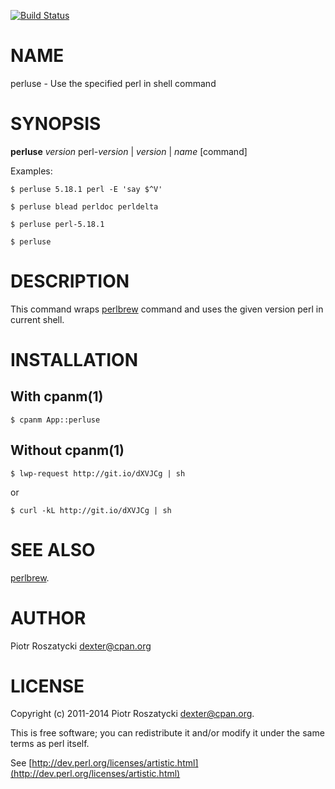 [![Build Status](https://travis-ci.org/dex4er/perluse.png?branch=master)](https://travis-ci.org/dex4er/perluse)

# NAME

perluse - Use the specified perl in shell command

# SYNOPSIS

__perluse__ _version_
perl-_version_&nbsp;|&nbsp;_version_&nbsp;|&nbsp;_name_
\[command\]

Examples:

    $ perluse 5.18.1 perl -E 'say $^V'

    $ perluse blead perldoc perldelta

    $ perluse perl-5.18.1

    $ perluse

# DESCRIPTION

This command wraps [perlbrew](https://metacpan.org/pod/perlbrew) command and uses the given version perl in
current shell.

# INSTALLATION

## With cpanm(1)

    $ cpanm App::perluse

## Without cpanm(1)

    $ lwp-request http://git.io/dXVJCg | sh

or

    $ curl -kL http://git.io/dXVJCg | sh

# SEE ALSO

[perlbrew](https://metacpan.org/pod/perlbrew).

# AUTHOR

Piotr Roszatycki <dexter@cpan.org>

# LICENSE

Copyright (c) 2011-2014 Piotr Roszatycki <dexter@cpan.org>.

This is free software; you can redistribute it and/or modify it under
the same terms as perl itself.

See [http://dev.perl.org/licenses/artistic.html](http://dev.perl.org/licenses/artistic.html)
